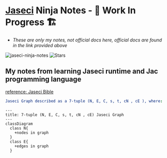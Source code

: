 # [Jaseci](https://docs.jaseci.org/) Ninja Notes - 🚧 Work In Progress 🏗

- *These are only my notes, not official docs here, official docs are found in the link provided above*

<p align="left"> 
<img src="https://komarev.com/ghpvc/?username=jaseci-ninja-notes&label=Profile%20views&color=f79952&style=flat" alt="jaseci-ninja-notes" /> 
<img alt="Stars" src="https://img.shields.io/github/stars/WrappedUsername/jaseci-ninja-notes?style=flat-square&labelColor=343b41"/>
</p>

## My notes from learning Jaseci runtime and Jac programming language

[reference: Jaseci Bible](https://github.com/Jaseci-Labs/jaseci/raw/main/support/bible/pdf/jaseci_bible.pdf)

```yml
Jaseci Graph described as a 7-tuple (N, E, C, s, t, cN , cE ), where:
```

```mermaid
---
title: 7-tuple (N, E, C, s, t, cN , cE) Jaseci Graph
---
classDiagram
  class N{
    +nodes in graph
  }
  class E{
    +edges in graph
  }
```
